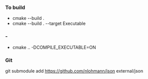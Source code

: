 ### To build

- cmake --build .
- cmake --build . --target Executable

### -
- cmake .. -DCOMPILE_EXECUTABLE=ON


### Git
git submodule add https://github.com/nlohmann/json external/json
